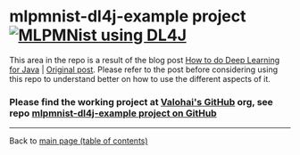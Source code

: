 # mlpmnist-dl4j-example project [![MLPMNist using DL4J](https://img.shields.io/docker/pulls/neomatrix369/dl4j-mnist-single-layer.svg)](https://hub.docker.com/r/neomatrix369/dl4j-mnist-single-layer)


This area in the repo is a result of the blog post [How to do Deep Learning for Java](https://medium.com/@neomatrix369/how-to-do-deep-learning-for-java-on-the-valohai-platform-eec8ba9f71d8) | [Original post](https://blog.valohai.com/how-to-do-deep-learning-for-java-on-the-valohai-platform). Please refer to the post before considering using this repo to understand better on how to use the different aspects of it.

### Please find the working project at [Valohai's GitHub](https://github.com/valohai/) org, see repo [mlpmnist-dl4j-example project on GitHub](https://github.com/valohai/mlpmnist-dl4j-example#mlpmnist-dl4j-example-mlpmnist-single-layer-)


---

Back to [main page (table of contents)](../../../../README.md#awesome-ai-ml-dl-)